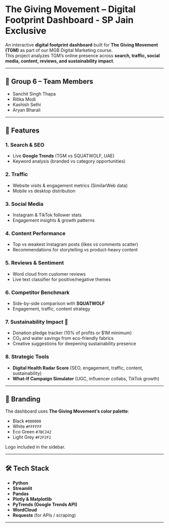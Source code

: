 # The Giving Movement – Digital Footprint Dashboard - SP Jain Exclusive

An interactive **digital footprint dashboard** built for **The Giving Movement (TGM)** as part of our MGB Digital Marketing course.  
This project analyzes TGM’s online presence across **search, traffic, social media, content, reviews, and sustainability impact**.  

---

## 👥 Group 6 – Team Members
- Sanchit Singh Thapa  
- Ritika Modi  
- Kashish Sethi  
- Aryan Bharali  

---

## 🚀 Features
### 1. Search & SEO
- Live **Google Trends** (TGM vs SQUATWOLF, UAE)
- Keyword analysis (branded vs category opportunities)

### 2. Traffic
- Website visits & engagement metrics (SimilarWeb data)
- Mobile vs desktop distribution

### 3. Social Media
- Instagram & TikTok follower stats  
- Engagement insights & growth patterns  

### 4. Content Performance
- Top vs weakest Instagram posts (likes vs comments scatter)  
- Recommendations for storytelling vs product-heavy content  

### 5. Reviews & Sentiment
- Word cloud from customer reviews  
- Live text classifier for positive/negative themes  

### 6. Competitor Benchmark
- Side-by-side comparison with **SQUATWOLF**  
- Engagement, traffic, content strategy  

### 7. Sustainability Impact 🌱
- Donation pledge tracker (10% of profits or $1M minimum)  
- CO₂ and water savings from eco-friendly fabrics  
- Creative suggestions for deepening sustainability presence  

### 8. Strategic Tools
- **Digital Health Radar Score** (SEO, engagement, traffic, content, sustainability)  
- **What-If Campaign Simulator** (UGC, influencer collabs, TikTok growth)

---

## 🎨 Branding
The dashboard uses **The Giving Movement’s color palette**:  
- Black `#000000`  
- White `#FFFFFF`  
- Eco Green `#7BC242`  
- Light Grey `#F2F2F2`  

Logo included in the sidebar.

---

## 🛠️ Tech Stack
- **Python**
- **Streamlit**
- **Pandas**
- **Plotly & Matplotlib**
- **PyTrends (Google Trends API)**
- **WordCloud**
- **Requests** (for APIs / scraping)

---
